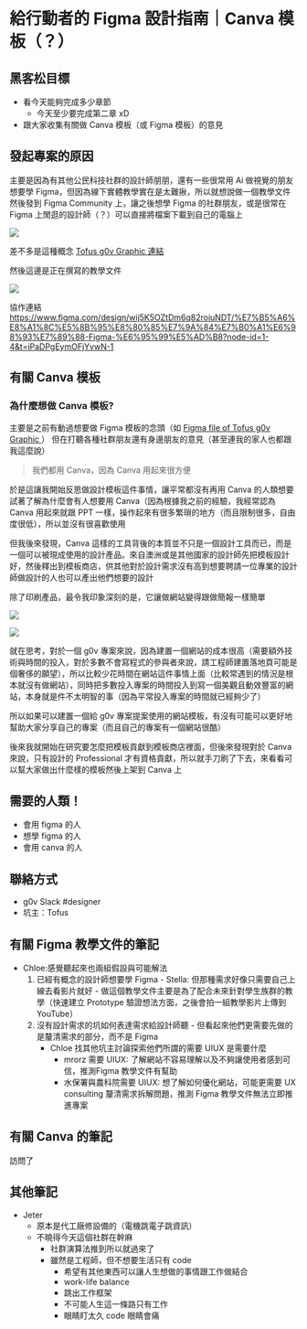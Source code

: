 # 給行動者的 Figma 設計指南｜Canva 模板（？）

## 黑客松目標
- 看今天能夠完成多少章節
    - 今天至少要完成第二章 xD
- 跟大家收集有關做 Canva 模板（或 Figma 模板）的意見

## 發起專案的原因
主要是因為有其他公民科技社群的設計師朋朋，還有一些很常用 Ai 做視覺的朋友想要學 Figma，但因為線下實體教學實在是太難揪，所以就想說做一個教學文件然後發到 Figma Community 上，讓之後想學 Figma 的社群朋友，或是很常在 Figma 上閒逛的設計師（？）可以直接將檔案下載到自己的電腦上


![](https://s3-ap-northeast-1.amazonaws.com/g0v-hackmd-images/uploads/upload_97979d0ab288bf14c084037c23a1a51d.png)

差不多是這種概念
[Tofus g0v Graphic 連結](https://www.figma.com/community/file/1368615685578089975/tofus-and-his-g0v-graphics)

然後這邊是正在撰寫的教學文件

![](https://s3-ap-northeast-1.amazonaws.com/g0v-hackmd-images/uploads/upload_dce4f938a4f74e7770c26c4880a39c7f.png)

協作連結
https://www.figma.com/design/wij5K5OZtDm6q82roiuNDT/%E7%B5%A6%E8%A1%8C%E5%8B%95%E8%80%85%E7%9A%84%E7%B0%A1%E6%98%93%E7%89%88-Figma-%E6%95%99%E5%AD%B8?node-id=1-4&t=iPaDPgEymOFjYvwN-1

## 有關 Canva 模板

### 為什麼想做 Canva 模板?
主要是之前有動過想要做 Figma 模板的念頭（如 [Figma file of Tofus g0v Graphic ](https://www.figma.com/community/file/1368615685578089975/tofus-and-his-g0v-graphics) ）
但在打聽各種社群朋友還有身邊朋友的意見（甚至連我的家人也都跟我這麼說）

> 我們都用 Canva，因為 Canva 用起來很方便

於是這讓我開始反思做設計模板這件事情，讓平常都沒有再用 Canva 的人類想要試著了解為什麼會有人想要用 Canva（因為根據我之前的經驗，我經常認為 Canva 用起來就跟 PPT 一樣，操作起來有很多繁瑣的地方（而且限制很多，自由度很低），所以並沒有很喜歡使用

但我後來發現，Canva 這樣的工具背後的本質並不只是一個設計工具而已，而是一個可以被現成使用的設計產品。來自澳洲或是其他國家的設計師先把模板設計好，然後釋出到模板商店，供其他對於設計需求沒有高到想要聘請一位專業的設計師做設計的人也可以產出他們想要的設計

除了印刷產品，最令我印象深刻的是，它讓做網站變得跟做簡報一樣簡單

![](https://s3-ap-northeast-1.amazonaws.com/g0v-hackmd-images/uploads/upload_b8080c56540044606fdadd243f73a802.png)

![](https://s3-ap-northeast-1.amazonaws.com/g0v-hackmd-images/uploads/upload_02a772f08e0e8e14a4971d03fe1992fe.png)

就在思考，對於一個 g0v 專案來說，因為建置一個網站的成本很高（需要額外技術與時間的投入，對於多數不會寫程式的參與者來說，請工程師建置落地頁可能是個奢侈的願望），所以比較少花時間在網站這件事情上面（比較常遇到的情況是根本就沒有做網站），同時把多數投入專案的時間投入到寫一個美觀且動效豐富的網站，本身就是件不太明智的事（因為平常投入專案的時間就已經夠少了）

所以如果可以建置一個給 g0v 專案提案使用的網站模板，有沒有可能可以更好地幫助大家分享自己的專案（而且自己的專案有一個網站很酷）

後來我就開始在研究要怎麼把模板貢獻到模板商店裡面，但後來發現對於 Canva 來說，只有設計的 Professional 才有資格貢獻，所以就手刀刷了下去，來看看可以幫大家做出什麼樣的模板然後上架到 Canva 上

## 需要的人類！
- 會用 figma 的人
- 想學 figma 的人
- 會用 canva 的人

## 聯絡方式
- g0v Slack #designer
- 坑主：Tofus

## 有關 Figma 教學文件的筆記

- Chloe:感覺聽起來也兩組假設與可能解法
    1. 已經有概念的設計師想要學 Figma
            - Stella: 但那種需求好像只需要自己上線去看影片就好
                - 做這個教學文件主要是為了配合未來針對學生族群的教學（快速建立 Prototype 驗證想法方面，之後會拍一組教學影片上傳到 YouTube）
    2. 沒有設計需求的坑如何表達需求給設計師聽
            - 但看起來他們更需要先做的是釐清需求的部分，而不是 Figma
        - Chloe 找其他坑主討論探索他們所謂的需要 UIUX 是需要什麼
            - mrorz 需要 UIUX: 了解網站不容易理解以及不夠讓使用者感到可信，推測Figma 教學文件有幫助
            - 水保署與農科院需要 UIUX: 想了解如何優化網站，可能更需要 UX consulting 釐清需求拆解問題，推測 Figma 教學文件無法立即推進專案

## 有關 Canva 的筆記
訪問了 


## 其他筆記
- Jeter
    - 原本是代工廠修設備的（電機跳電子跳資訊）
    - 不曉得今天這個社群在幹麻
        - 社群演算法推到所以就過來了
        - 雖然是工程師，但不想要生活只有 code
            - 希望有其他東西可以讓人生想做的事情跟工作做結合
            - work-life balance
            - 跳出工作框架
            - 不可能人生這一條路只有工作
            - 眼睛盯太久 code 眼睛會痛

